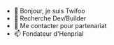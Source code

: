 - 👋 Bonjour, je suis Twifoo
- 👀 Recherche Dev/Builder
- 🌱 Me contacter pour partenariat
- 📫 Fondateur d'Henprial
